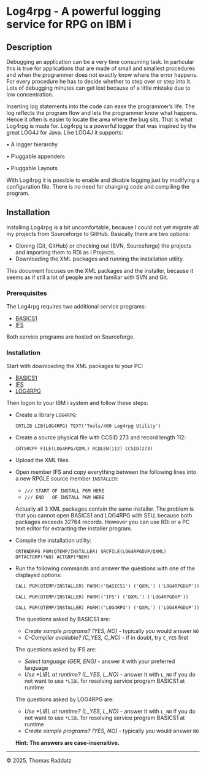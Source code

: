 # Log4rpg - A powerful logging service for RPG on IBM i

## Description

Debugging an application can be a very time consuming task. In particular this is true for applications that are made of small and smallest procedures and when the programmer does not exactly know where the error happens. For every procedure he has to decide whether to step over or step into it. Lots of debugging minutes can get lost because of a little mistake due to low concentration.

Inserting log statements into the code can ease the programmer’s life. The log reflects the program flow and lets the programmer know what happens. Hence it often is easier to locate the area where the bug sits.
That is what Log4rpg is made for. Log4rpg is a powerful logger that was inspired by the great LOG4J for Java. Like LOG4J it supports:

•	A logger hierarchy

•	Pluggable appenders

•	Pluggable Layouts

With Log4rpg it is possible to enable and disable logging just by modifying a configuration file. There is no need for changing code and compiling the program.

## Installation

Installing Log4rpg is a bit uncomfortable, because I could not yet migrate all my projects from Sourceforge to GitHub. Basically there are two options:

* Cloning (Git, GitHub) or checking out (SVN, Sourceforge) the projects and importing them to RDi as i Projects.
* Downloading the XML packages and running the installation utility.

This document focuses on the XML packages and the installer, because it seems as if still a lot of people are not familiar with SVN and Git.

### Prerequisites

The Log4rpg requires two additional service programs:

* [BASICS1](https://sourceforge.net/p/tools400/code/HEAD/tree/rpg-srvpgm/BASICS1/trunk/QXML/)
* [IFS](https://sourceforge.net/p/tools400/code/HEAD/tree/rpg-srvpgm/BASICS1/trunk/QXML/)

Both service programs are hosted on Sourceforge.

### Installation

Start with downloading the XML packages to your PC:

* [BASICS1](https://sourceforge.net/p/tools400/code/HEAD/tree/rpg-srvpgm/BASICS1/trunk/QXML/)
* [IFS](https://sourceforge.net/p/tools400/code/HEAD/tree/rpg-srvpgm/BASICS1/trunk/QXML/)
* [LOG4RPG](https://github.com/tools400/log4rpg/tree/master/Log4rpg/QXML)

Then logon to your IBM i system and follow these steps:

* Create a library `LOG4RPG`:

  `CRTLIB LIB(LOG4RPG) TEXT('Tools/400 Log4rpg Utility')`

* Create a source physical file with CCSID 273 and record length 112:

  `CRTSRCPF FILE(LOG4RPG/QXML) RCDLEN(112) CCSID(273)`

* Upload the XML files.
* Open member IFS and copy everything between the following lines into a new RPGLE source member `INSTALLER`:
  * `/// START OF INSTALL PGM HERE`
  * `/// END   OF INSTALL PGM HERE`
 
  Actually all 3 XML packages contain the same installer. The problem is that you cannot open BASICS1 and LOG4RPG with SEU, because both packages exceeds 32764 records. However you can use RDi or a PC text editor for extracting the installer program.

* Compile the installation utility:

  `CRTBNDRPG PGM(QTEMP/INSTALLER) SRCFILE(LOG4RPGDVP/QXML) DFTACTGRP(*NO) ACTGRP(*NEW)`

* Run the following commands and answer the questions with one of the displayed options:

  `CALL PGM(QTEMP/INSTALLER) PARM(('BASICS1') ('QXML') ('LOG4RPGDVP'))` 

  `CALL PGM(QTEMP/INSTALLER) PARM(('IFS') ('QXML') ('LOG4RPGDVP'))` 

  `CALL PGM(QTEMP/INSTALLER) PARM(('LOG4RPG') ('QXML') ('LOG4RPGDVP'))` 

  The questions asked by BASICS1 are:

    * _Create sample programs? (YES, NO)_ - typically you would answer `NO`
    * _C-Compiler available? (C_YES, C_NO)_ - if in doubt, try `C_YES` first

  The questions asked by IFS are:

   * _Select language (GER, ENG)_ - answer it with your preferred language
   * _Use *LIBL at runtime? (L_YES, L_NO)_ - answer it with `L_NO` if you do not want to use `*LIBL` for resolving service program BASICS1 at runtime

   The questions asked by LOG4RPG are:

   * _Use *LIBL at runtime? (L_YES, L_NO)_ - answer it with `L_NO` if you do not want to use `*LIBL` for resolving service program BASICS1 at runtime
   * _Create sample programs? (YES, NO)_ - typically you would answer `NO`

   **Hint: The answers are case-insensitive.**
 
---

© 2025, Thomas Raddatz
